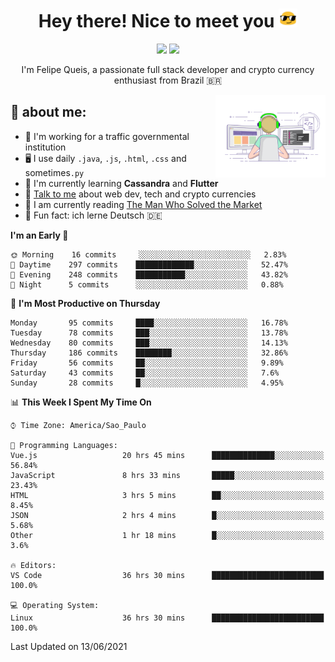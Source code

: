 
<h1 align="center">Hey there! Nice to meet you <img src="assets/sunglasses.gif" width="30"/></h1>

<p align="center">
  <a href="https://www.linkedin.com/in/fqueis"><img src="https://img.shields.io/badge/-LinkedIn-blue?style=flat&logo=Linkedin&logoColor=white" /></a>
  <a href="mailto:fqueis@gmail.com"><img src="https://img.shields.io/badge/-Gmail-c14438?style=flat&logo=Gmail&logoColor=white" /></a>
</p>

<p align="center">I'm Felipe Queis, a passionate full stack developer and crypto currency enthusiast from Brazil 🇧🇷</p>

<img width="35%" align="right" alt="fqueis" src="assets/profile.gif" /></p>

## 🤵 about me:

- 🏢 I'm working for a traffic governmental institution
- 🖥️ I use daily `.java`, `.js`, `.html`, `.css` and sometimes`.py`
- 🌱 I'm currently learning **Cassandra** and **Flutter**
- 💬 [Talk to me](https://github.com/fqueis/fqueis/discussions) about web dev, tech and crypto currencies
- 📖 I am currently reading [The Man Who Solved the Market](https://amzn.com/073521798X)
- 💭 Fun fact: ich lerne Deutsch 🇩🇪

<!--START_SECTION:waka-->
**I'm an Early 🐤** 

```text
🌞 Morning    16 commits     ░░░░░░░░░░░░░░░░░░░░░░░░░   2.83% 
🌆 Daytime    297 commits    █████████████░░░░░░░░░░░░   52.47% 
🌃 Evening    248 commits    ███████████░░░░░░░░░░░░░░   43.82% 
🌙 Night      5 commits      ░░░░░░░░░░░░░░░░░░░░░░░░░   0.88%

```
📅 **I'm Most Productive on Thursday** 

```text
Monday       95 commits     ████░░░░░░░░░░░░░░░░░░░░░   16.78% 
Tuesday      78 commits     ███░░░░░░░░░░░░░░░░░░░░░░   13.78% 
Wednesday    80 commits     ███░░░░░░░░░░░░░░░░░░░░░░   14.13% 
Thursday     186 commits    ████████░░░░░░░░░░░░░░░░░   32.86% 
Friday       56 commits     ██░░░░░░░░░░░░░░░░░░░░░░░   9.89% 
Saturday     43 commits     ██░░░░░░░░░░░░░░░░░░░░░░░   7.6% 
Sunday       28 commits     █░░░░░░░░░░░░░░░░░░░░░░░░   4.95%

```


📊 **This Week I Spent My Time On** 

```text
⌚︎ Time Zone: America/Sao_Paulo

💬 Programming Languages: 
Vue.js                   20 hrs 45 mins      ██████████████░░░░░░░░░░░   56.84% 
JavaScript               8 hrs 33 mins       █████░░░░░░░░░░░░░░░░░░░░   23.43% 
HTML                     3 hrs 5 mins        ██░░░░░░░░░░░░░░░░░░░░░░░   8.45% 
JSON                     2 hrs 4 mins        █░░░░░░░░░░░░░░░░░░░░░░░░   5.68% 
Other                    1 hr 18 mins        █░░░░░░░░░░░░░░░░░░░░░░░░   3.6%

🔥 Editors: 
VS Code                  36 hrs 30 mins      █████████████████████████   100.0%

💻 Operating System: 
Linux                    36 hrs 30 mins      █████████████████████████   100.0%

```


 Last Updated on 13/06/2021
<!--END_SECTION:waka-->
